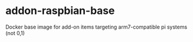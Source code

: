 # addon-raspbian-base
Docker base image for add-on items targeting arm7-compatible pi systems (not 0,1)
